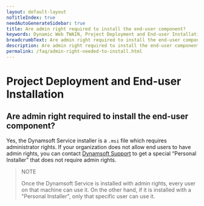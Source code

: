 ```yaml
---
layout: default-layout
noTitleIndex: true
needAutoGenerateSidebar: true
title: Are admin right required to install the end-user component?
keywords: Dynamic Web TWAIN, Project Deployment and End-user Installation, sdmin right, install
breadcrumbText: Are admin right required to install the end-user component?
description: Are admin right required to install the end-user component?
permalink: /faq/admin-right-needed-to-install.html
---
```


# Project Deployment and End-user Installation

## Are admin right required to install the end-user component?

Yes, the Dynamsoft Service installer is a `.msi` file which requires administrator rights. If your organization does not allow end users to have admin rights, you can contact [Dynamsoft Support]({{site.about}}getsupport.html) to get a special “Personal Installer” that does not require admin rights.

> NOTE
>
> Once the Dynamsoft Service is installed with admin rights, every user on that machine can use it. On the other hand, if it is installed with a "Personal Installer", only that specific user can use it.
